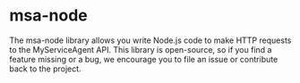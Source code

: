 # msa-node
The msa-node library allows you write Node.js code to make HTTP requests to the MyServiceAgent API. This library is open-source, so if you find a feature missing or a bug, we encourage you to file an issue or contribute back to the project.
